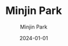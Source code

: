 ---
layout: personal_info  # FIXED! DO NOT CHANGE!
author: Minjin Park   # your name
title:  Minjin Park   # your name
date:   2024-01-01

params:
    position: "Master Course"    # TODO: push your position; the position should be the one between ["Principal Investigator", "PhD Course", "Master Course", "Graduate", Alumni]
    job_title: "Researcher"       # TODO: all of the students should specify the title of himself as a "Researcher"
    # telephone: ""  # TODO: phone number (if you don't want to upload your phone number, comment or remove this line!)
    email:    "ppmjj2000@skku.edu"  # TODO: school email address (if you don't want to upload your email address, comment or remove this line!)
    
    profile_image: profile.jpg  # TODO: put the filename of the profile image here 

    interests: [   # TODO: fill out your research interests
        "Computer Architecture", 
        "Memory Systems",
        "CXL"
    ]

    biography: |   # TODO: fill out your short biography... Introduce yourself! (if you don't want to upload your biography, comment or remove this whole section!)
        Since joining Samsung Electronics' memory business division in 2015, I have been responsible for Pre & Post Silicon verification of SoC products such as UFS and SSD. Through the SSIT Course, I joined COMPASS LAB to deepen my understanding of Computer Architecture and am currently researching the CXL field.

    enable_sections:  # TODO: this section checks whether to show "Experiences", "Awards and Honors", "Activities" (publications will automatically be added to your page)
        enable_experiences:   true  # enable "Professional Experience" section
        enable_awards_honors: false  # enable "Awards & Honors" section
        enable_activities:    false  # enable "Professional Activities" section


    # The sections below are optional...

    experiences:  # provide your professional experiences
        - {
            exp_from: "2015",  # start-date of this experience
            exp_to:   "",      # end-date of this experience (make this field empty if you are currently going through this experience)
            exp_desc: "Staff Engineer, Samsung Electronics Memory Business Division"
        }
---